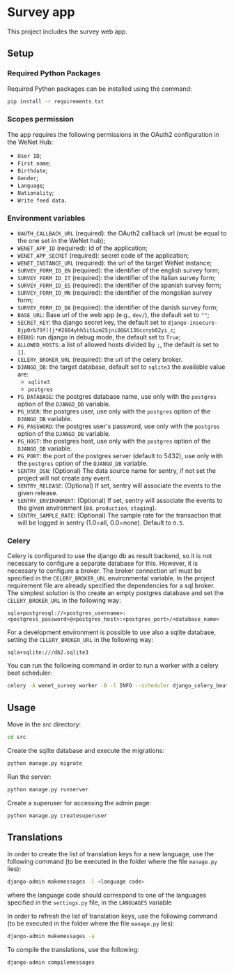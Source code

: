 # Survey app

This project includes the survey web app.


## Setup

### Required Python Packages

Required Python packages can be installed using the command:

```bash
pip install -r requirements.txt
```


### Scopes permission

The app requires the following permissions in the OAuth2 configuration in the WeNet Hub:

* `User ID`;
* `First name`;
* `Birthdate`;
* `Gender`;
* `Language`;
* `Nationality`;
* `Write feed data`.


### Environment variables

* `OAUTH_CALLBACK_URL` (required): the OAuth2 callback url (must be equal to the one set in the WeNet hub);
* `WENET_APP_ID` (required): id of the application;
* `WENET_APP_SECRET` (required): secret code of the application;
* `WENET_INSTANCE_URL` (required): the url of the target WeNet instance;
* `SURVEY_FORM_ID_EN` (required): the identifier of the english survey form;
* `SURVEY_FORM_ID_IT` (required): the identifier of the italian survey form;
* `SURVEY_FORM_ID_ES` (required): the identifier of the spanish survey form;
* `SURVEY_FORM_ID_MN` (required): the identifier of the mongolian survey form;
* `SURVEY_FORM_ID_DA` (required): the identifier of the danish survey form;
* `BASE_URL`: Base url of the web app (e.g., `dev/`), the default set to `""`;
* `SECRET_KEY`: tha django secret key, the default set to `django-insecure-8jp0rb79f((j*#2604yhh5it&im25jni8@&t136ccnyb02yi_c`;
* `DEBUG`: run django in debug mode, the default set to `True`;
* `ALLOWED_HOSTS`: a list of allowed hosts divided by `;`, the default is set to `[]`.
* `CELERY_BROKER_URL` (required): the url of the celery broker.
* `DJANGO_DB`: the target database, default set to `sqlite3` the available value are:
  * `sqlite3`
  * `postgres`
* `PG_DATABASE`: the postgres database name, use only with the `postgres` option of the `DJANGO_DB` variable.
* `PG_USER`: the postgres user, use only with the `postgres` option of the `DJANGO_DB` variable.
* `PG_PASSWORD`: the postgres user's password, use only with the `postgres` option of the `DJANGO_DB` variable.
* `PG_HOST`: the postgres host, use only with the `postgres` option of the `DJANGO_DB` variable.
* `PG_PORT`: the port of the postgres server (default to 5432), use only with the `postgres` option of the `DJANGO_DB` variable.
* `SENTRY_DSN`: (Optional) The data source name for sentry, if not set the project will not create any event.
* `SENTRY_RELEASE`: (Optional) If set, sentry will associate the events to the given release.
* `SENTRY_ENVIRONMENT`: (Optional) If set, sentry will associate the events to the given environment (ex. `production`, `staging`).
* `SENTRY_SAMPLE_RATE`: (Optional) The sample rate for the transaction that will be logged in sentry (1.0=all, 0.0=none). Default to `0.5`.


### Celery

Celery is configured to use the django db as result backend, so it is not necessary to configure a separate database for this.
However, it is necessary to configure a broker. The broker connection url must be specified in the `CELERY_BROKER_URL` environmental variable. 
In the project requirement file are already specified the dependencies for a sql broker. The simplest solution is tho create an empty
postgres database and set the `CELERY_BROKER_URL` in the following way:

```
sqla+postgresql://<postgres_username>:<postgress_password>@<postgres_host>:<postgres_port>/<database_name>
```

For a development environment is possible to use also a sqlite database, setting the `CELERY_BROKER_URL` in the following way:
```
sqla+sqlite:///db2.sqlite3
```


You can run the following command in order to run a worker with a celery beat scheduler:

```bash
celery -A wenet_survey worker -B -l INFO --scheduler django_celery_beat.schedulers:DatabaseScheduler
```

[comment]: <> (You can run the following command as many times you want in order to run several workers:)

[comment]: <> (```bash)

[comment]: <> (celery -A wenet_survey worker -l INFO)

[comment]: <> (```)

[comment]: <> (You can run the following command in order to run a celery beat scheduler:)

[comment]: <> (```bash)

[comment]: <> (celery -A proj beat -l INFO --scheduler django_celery_beat.schedulers:DatabaseScheduler)

[comment]: <> (```)


## Usage

Move in the _src_ directory:

```bash
cd src
```

Create the sqlite database and execute the migrations:

```bash
python manage.py migrate
```

Run the server:

```bash
python manage.py runserver
```

Create a superuser for accessing the admin page:

```bash
python manage.py createsuperuser
```

## Translations
In order to create the list of translation keys for a new language, use the following command (to be executed in the folder where the file `manage.py` lies):
```bash
django-admin makemessages -l <language code>
```
where the language code should correspond to one of the languages specified in the `settings.py` file, in the `LANGUAGES` variable

In order to refresh the list of translation keys, use the following command (to be executed in the folder where the file `manage.py` lies):
```bash
django-admin makemessages -a
```

To compile the translations, use the following:
```bash
django-admin compilemessages
```